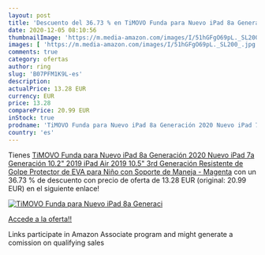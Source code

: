 ```yaml
---
layout: post
title: 'Descuento del 36.73 % en TiMOVO Funda para Nuevo iPad 8a Generaci'
date: 2020-12-05 08:10:56
thumbnailImage: 'https://m.media-amazon.com/images/I/51hGFgO69pL._SL200_.jpg'
images: [ 'https://m.media-amazon.com/images/I/51hGFgO69pL._SL200_.jpg' ]
comments: true
category: ofertas
author: ring
slug: 'B07PFM1K9L-es'
description:
actualPrice: 13.28 EUR
currency: EUR
price: 13.28
comparePrice: 20.99 EUR
inStock: true
prodname: 'TiMOVO Funda para Nuevo iPad 8a Generación 2020 Nuevo iPad 7a Generación 10.2" 2019 iPad Air 2019  10.5"  3rd Generación  Resistente de Golpe Protector de EVA para Niño con Soporte de Maneja - Magenta'
country: 'es'
---
```


Tienes [TiMOVO Funda para Nuevo iPad 8a Generación 2020 Nuevo iPad 7a Generación 10.2" 2019 iPad Air 2019  10.5"  3rd Generación  Resistente de Golpe Protector de EVA para Niño con Soporte de Maneja - Magenta](https://www.amazon.es/dp/B07PFM1K9L/?tag=tolees-21) con un 36.73 % de descuento con precio de oferta de 13.28 EUR (original: 20.99 EUR) en el siguiente enlace!

[![TiMOVO Funda para Nuevo iPad 8a Generaci](https://m.media-amazon.com/images/I/51hGFgO69pL._SL200_.jpg)](https://www.amazon.es/dp/B07PFM1K9L/?tag=tolees-21)

[Accede a la oferta!!](https://www.amazon.es/dp/B07PFM1K9L/?tag=tolees-21)

Links participate in Amazon Associate program and might generate a comission on qualifying sales


